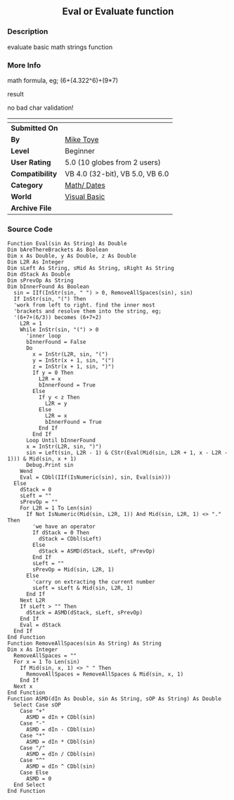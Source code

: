 ﻿<div align="center">

## Eval or Evaluate function


</div>

### Description

evaluate basic math strings function
 
### More Info
 
math formula, eg; (6+(4.322^6)+(9*7)

result

no bad char validation!


<span>             |<span>
---                |---
**Submitted On**   |
**By**             |[Mike Toye](https://github.com/Planet-Source-Code/PSCIndex/blob/master/ByAuthor/mike-toye.md)
**Level**          |Beginner
**User Rating**    |5.0 (10 globes from 2 users)
**Compatibility**  |VB 4\.0 \(32\-bit\), VB 5\.0, VB 6\.0
**Category**       |[Math/ Dates](https://github.com/Planet-Source-Code/PSCIndex/blob/master/ByCategory/math-dates__1-37.md)
**World**          |[Visual Basic](https://github.com/Planet-Source-Code/PSCIndex/blob/master/ByWorld/visual-basic.md)
**Archive File**   |[](https://github.com/Planet-Source-Code/mike-toye-eval-or-evaluate-function__1-22891/archive/master.zip)





### Source Code

```
Function Eval(sin As String) As Double
Dim bAreThereBrackets As Boolean
Dim x As Double, y As Double, z As Double
Dim L2R As Integer
Dim sLeft As String, sMid As String, sRight As String
Dim dStack As Double
Dim sPrevOp As String
Dim bInnerFound As Boolean
  sin = IIf(InStr(sin, " ") > 0, RemoveAllSpaces(sin), sin)
  If InStr(sin, "(") Then
  'work from left to right. find the inner most
  'brackets and resolve them into the string, eg;
  '(6+7+(6/3)) becomes (6+7+2)
    L2R = 1
    While InStr(sin, "(") > 0
      'inner loop
      bInnerFound = False
      Do
        x = InStr(L2R, sin, "(")
        y = InStr(x + 1, sin, "(")
        z = InStr(x + 1, sin, ")")
        If y = 0 Then
          L2R = x
          bInnerFound = True
        Else
          If y < z Then
            L2R = y
          Else
            L2R = x
            bInnerFound = True
          End If
        End If
      Loop Until bInnerFound
      x = InStr(L2R, sin, ")")
      sin = Left(sin, L2R - 1) & CStr(Eval(Mid(sin, L2R + 1, x - L2R - 1))) & Mid(sin, x + 1)
      Debug.Print sin
    Wend
    Eval = CDbl(IIf(IsNumeric(sin), sin, Eval(sin)))
  Else
    dStack = 0
    sLeft = ""
    sPrevOp = ""
    For L2R = 1 To Len(sin)
      If Not IsNumeric(Mid(sin, L2R, 1)) And Mid(sin, L2R, 1) <> "." Then
        'we have an operator
        If dStack = 0 Then
          dStack = CDbl(sLeft)
        Else
          dStack = ASMD(dStack, sLeft, sPrevOp)
        End If
        sLeft = ""
        sPrevOp = Mid(sin, L2R, 1)
      Else
        'carry on extracting the current number
        sLeft = sLeft & Mid(sin, L2R, 1)
      End If
    Next L2R
    If sLeft > "" Then
      dStack = ASMD(dStack, sLeft, sPrevOp)
    End If
    Eval = dStack
  End If
End Function
Function RemoveAllSpaces(sin As String) As String
Dim x As Integer
  RemoveAllSpaces = ""
  For x = 1 To Len(sin)
    If Mid(sin, x, 1) <> " " Then
      RemoveAllSpaces = RemoveAllSpaces & Mid(sin, x, 1)
    End If
  Next x
End Function
Function ASMD(dIn As Double, sin As String, sOP As String) As Double
  Select Case sOP
    Case "+"
      ASMD = dIn + CDbl(sin)
    Case "-"
      ASMD = dIn - CDbl(sin)
    Case "*"
      ASMD = dIn * CDbl(sin)
    Case "/"
      ASMD = dIn / CDbl(sin)
    Case "^"
      ASMD = dIn ^ CDbl(sin)
    Case Else
      ASMD = 0
  End Select
End Function
```

